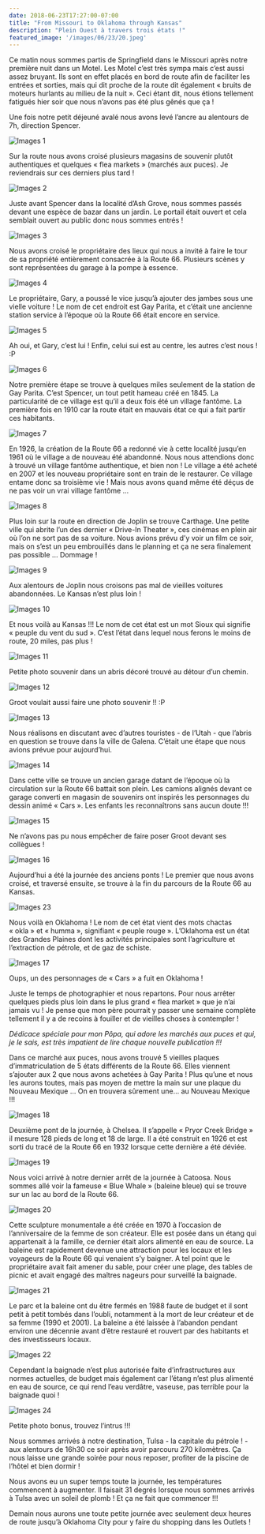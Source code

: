 ```yaml
---
date: 2018-06-23T17:27:00-07:00
title: "From Missouri to Oklahoma through Kansas"
description: "Plein Ouest à travers trois états !"
featured_image: '/images/06/23/20.jpeg'
---
```


Ce matin nous sommes partis de Springfield dans le Missouri après notre première nuit dans un Motel. Les Motel c’est très sympa mais c’est aussi assez bruyant. Ils sont en effet placés en bord de route afin de faciliter les entrées et sorties, mais qui dit proche de la route dit également « bruits de moteurs hurlants au milieu de la nuit ». Ceci étant dit, nous étions tellement fatigués hier soir que nous n’avons pas été plus gênés que ça !

Une fois notre petit déjeuné avalé nous avons levé l’ancre au alentours de 7h, direction Spencer.

![Images 1](/images/06/23/1.jpeg)

Sur la route nous avons croisé plusieurs magasins de souvenir plutôt authentiques et quelques « flea markets » (marchés aux puces). Je reviendrais sur ces derniers plus tard !

![Images 2](/images/06/23/2.jpeg)

Juste avant Spencer dans la localité d’Ash Grove, nous sommes passés devant une espèce de bazar dans un jardin. Le portail était ouvert et cela semblait ouvert au public donc nous sommes entrés !

![Images 3](/images/06/23/3.jpeg)

Nous avons croisé le propriétaire des lieux qui nous a invité à faire le tour de sa propriété entièrement consacrée à la Route 66. Plusieurs scènes y sont représentées du garage à la pompe à essence.

![Images 4](/images/06/23/4.jpeg)

Le propriétaire, Gary, a poussé le vice jusqu’à ajouter des jambes sous une vielle voiture ! Le nom de cet endroit est Gay Parita, et c’était une ancienne station service à l’époque où la Route 66 était encore en service.

![Images 5](/images/06/23/5.jpeg)

Ah oui, et Gary, c’est lui ! Enfin, celui sui est au centre, les autres c’est nous ! :P

![Images 6](/images/06/23/6.jpeg)

Notre première étape se trouve à quelques miles seulement de la station de Gay Parita. C’est Spencer, un tout petit hameau créé en 1845. La particularité de ce village est qu’il a deux fois été un village fantôme. La première fois en 1910 car la route était en mauvais état ce qui a fait partir ces habitants.

![Images 7](/images/06/23/7.jpeg)

En 1926, la création de la Route 66 a redonné vie à cette localité jusqu’en 1961 où le village a de nouveau été abandonné. Nous nous attendions donc à trouvé un village fantôme authentique, et bien non ! Le village a été acheté en 2007 et les nouveau propriétaire sont en train de le restaurer. Ce village entame donc sa troisième vie ! Mais nous avons quand même été déçus de ne pas voir un vrai village fantôme ...

![Images 8](/images/06/23/8.jpeg)

Plus loin sur la route en direction de Joplin se trouve Carthage. Une petite ville qui abrite l’un des dernier « Drive-In Theater », ces cinémas en plein air où l’on ne sort pas de sa voiture. Nous avions prévu d’y voir un film ce soir, mais on s’est un peu embrouillés dans le planning et ça ne sera finalement pas possible ... Dommage !

![Images 9](/images/06/23/9.jpeg)

Aux alentours de Joplin nous croisons pas mal de vieilles voitures abandonnées. Le Kansas n’est plus loin !

![Images 10](/images/06/23/10.jpeg)

Et nous voilà au Kansas !!! Le nom de cet état est un mot Sioux qui signifie « peuple du vent du sud ». C’est l’état dans lequel nous ferons le moins de route, 20 miles, pas plus !

![Images 11](/images/06/23/11.jpeg)

Petite photo souvenir dans un abris décoré trouvé au détour d’un chemin.

![Images 12](/images/06/23/12.jpeg)

Groot voulait aussi faire une photo souvenir !! :P

![Images 13](/images/06/23/13.jpeg)

Nous réalisons en discutant avec d’autres touristes - de l’Utah - que l’abris en question se trouve dans la ville de Galena. C’était une étape que nous avions prévue pour aujourd’hui.

![Images 14](/images/06/23/14.jpeg)

Dans cette ville se trouve un ancien garage datant de l’époque où la circulation sur la Route 66 battait son plein. Les camions alignés devant ce garage converti en magasin de souvenirs ont inspirés les personnages du dessin animé « Cars ». Les enfants les reconnaîtrons sans aucun doute !!!

![Images 15](/images/06/23/15.jpeg)

Ne n’avons pas pu nous empêcher de faire poser Groot devant ses collègues !

![Images 16](/images/06/23/16.jpeg)

Aujourd’hui a été la journée des anciens ponts ! Le premier que nous avons croisé, et traversé ensuite, se trouve à la fin du parcours de la Route 66 au Kansas.

![Images 23](/images/06/23/23.jpeg)

Nous voilà en Oklahoma ! Le nom de cet état vient des mots chactas « okla » et « humma », signifiant « peuple rouge ». L’Oklahoma est un état des Grandes Plaines dont les activités principales sont l’agriculture et l’extraction de pétrole, et de gaz de schiste. 

![Images 17](/images/06/23/17.jpeg)

Oups, un des personnages de « Cars » a fuit en Oklahoma !

Juste le temps de photographier et nous repartons. Pour nous arrêter quelques pieds plus loin dans le plus grand « flea market » que je n’ai jamais vu ! Je pense que mon père pourrait y passer une semaine complète tellement il y a de recoins à fouiller et de vieilles choses à contempler ! 

_Dédicace spéciale pour mon Pôpa, qui adore les marchés aux puces et qui, je le sais, est très impatient de lire chaque nouvelle publication !!!_

Dans ce marché aux puces, nous avons trouvé 5 vieilles plaques d’immatriculation de 5 états différents de la Route 66. Elles viennent s’ajouter aux 2 que nous avons achetées à Gay Parita ! Plus qu’une et nous les aurons toutes, mais pas moyen de mettre la main sur une plaque du Nouveau Mexique ... On en trouvera sûrement une... au Nouveau Mexique !!!

![Images 18](/images/06/23/18.jpeg)

Deuxième pont de la journée, à Chelsea. Il s’appelle « Pryor Creek Bridge » il mesure 128 pieds de long et 18 de large. Il a été construit en 1926 et est sorti du tracé de la Route 66 en 1932 lorsque cette dernière a été déviée.

![Images 19](/images/06/23/19.jpeg)

Nous voici arrivé à notre dernier arrêt de la journée à Catoosa. Nous sommes allé voir la fameuse « Blue Whale » (baleine bleue) qui se trouve sur un lac au bord de la Route 66.

![Images 20](/images/06/23/20.jpeg)

Cette sculpture monumentale a été créée en 1970 à l’occasion de l’anniversaire de la femme de son créateur. Elle est posée dans un étang qui appartenait à la famille, ce dernier était alors alimenté en eau de source. La baleine est rapidement devenue une attraction pour les locaux et les voyageurs de la Route 66 qui venaient s’y baigner. A tel point que le propriétaire avait fait amener du sable, pour créer une plage, des tables de picnic et avait engagé des maîtres nageurs pour surveillé la baignade.

![Images 21](/images/06/23/21.jpeg)

Le parc et la baleine ont du être fermés en 1988 faute de budget et il sont petit à petit tombés dans l’oubli, notamment à la mort de leur créateur et de sa femme (1990 et 2001). La baleine a été laissée à l’abandon pendant environ une décennie avant d’être restauré et rouvert par des habitants et des investisseurs locaux. 

![Images 22](/images/06/23/22.jpeg)

Cependant la baignade n’est plus autorisée faite d’infrastructures aux normes actuelles, de budget mais également car l’étang n’est plus alimenté en eau de source, ce qui rend l’eau verdâtre, vaseuse, pas terrible pour la baignade quoi !

![Images 24](/images/06/23/24.jpeg)

Petite photo bonus, trouvez l’intrus !!!


Nous sommes arrivés à notre destination, Tulsa - la capitale du pétrole ! - aux alentours de 16h30 ce soir après avoir parcouru 270 kilomètres. Ça nous laisse une grande soirée pour nous reposer, profiter de la piscine de l’hôtel et bien dormir !

Nous avons eu un super temps toute la journée, les températures commencent à augmenter. Il faisait 31 degrés lorsque nous sommes arrivés à Tulsa avec un soleil de plomb ! Et ça ne fait que commencer !!!

Demain nous aurons une toute petite journée avec seulement deux heures de route jusqu’à Oklahoma City pour y faire du shopping dans les Outlets !